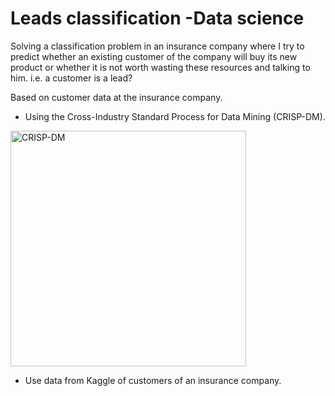 # Leads classification -Data science

Solving a classification problem in an insurance company where I try to predict whether an existing customer of the company will buy its new product or whether it is not worth wasting these resources and talking to him. i.e. a customer is a lead? 

Based on customer data at the insurance company.
* Using the Cross-Industry Standard Process for Data Mining (CRISP-DM).
<img width="377" alt="CRISP-DM" src="https://user-images.githubusercontent.com/62471768/113473461-4b926500-9472-11eb-9a4d-25e85b16d49e.PNG">

* Use data from Kaggle of customers of an insurance company.
